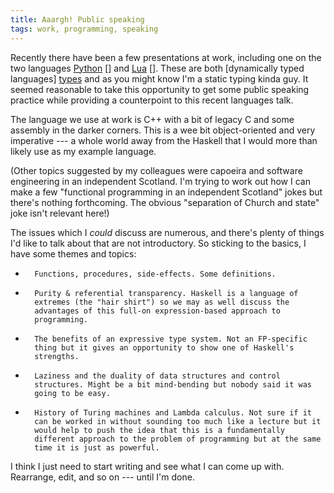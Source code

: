 ```yaml
---
title: Aaargh! Public speaking
tags: work, programming, speaking
---
```

Recently there have been a few presentations at work, including one on
the two languages [Python] [] and [Lua] []. These are both [dynamically
typed languages] [types] and as you might know I'm a static typing kinda
guy.  It seemed reasonable to take this opportunity to get some public
speaking practice while providing a counterpoint to this recent
languages talk.

[python]: <http://www.python.org> "The Python Programming Language"
[lua]: <http://www.lua.org> "The Lua Programming Language"
[types]: <http://en.wikipedia.org/wiki/Type_system> "Type systems"

The language we use at work is C++ with a bit of legacy C and some
assembly in the darker corners. This is a wee bit object-oriented and
very imperative --- a whole world away from the Haskell that I would
more than likely use as my example language.

(Other topics suggested by my colleagues were capoeira and software
engineering in an independent Scotland. I'm trying to work out how I can
make a few "functional programming in an independent Scotland" jokes but
there's nothing forthcoming. The obvious "separation of Church and
state" joke isn't relevant here!)

The issues which I *could* discuss are numerous, and there's plenty of
things I'd like to talk about that are not introductory. So sticking to
the basics, I have some themes and topics:

*       Functions, procedures, side-effects. Some definitions.
*       Purity & referential transparency. Haskell is a language of
        extremes (the "hair shirt") so we may as well discuss the
        advantages of this full-on expression-based approach to
        programming.
*       The benefits of an expressive type system. Not an FP-specific
        thing but it gives an opportunity to show one of Haskell's
        strengths.
*       Laziness and the duality of data structures and control
        structures. Might be a bit mind-bending but nobody said it was
        going to be easy.
*       History of Turing machines and Lambda calculus. Not sure if it
        can be worked in without sounding too much like a lecture but it
        would help to push the idea that this is a fundamentally
        different approach to the problem of programming but at the same
        time it is just as powerful.

I think I just need to start writing and see what I can come up with.
Rearrange, edit, and so on --- until I'm done.
